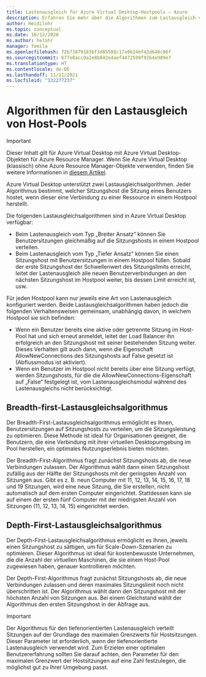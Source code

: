 ```yaml
---
title: Lastenausgleich für Azure Virtual Desktop-Hostpools – Azure
description: Erfahren Sie mehr über die Algorithmen zum Lastausgleich von Hostpools in einer Azure Virtual Desktop-Umgebung.
author: Heidilohr
ms.topic: conceptual
ms.date: 10/12/2020
ms.author: helohr
manager: femila
ms.openlocfilehash: f2b73879183bf3d85588c17a9b24bf42d649c06f
ms.sourcegitcommit: 677e8acc9a2e8b842e4aef4472599f9264e989e7
ms.translationtype: HT
ms.contentlocale: de-DE
ms.lasthandoff: 11/11/2021
ms.locfileid: "132277237"
---
```

# <a name="host-pool-load-balancing-algorithms"></a>Algorithmen für den Lastausgleich von Host-Pools

>[!IMPORTANT]
>Dieser Inhalt gilt für Azure Virtual Desktop mit Azure Virtual Desktop-Objekten für Azure Resource Manager. Wenn Sie Azure Virtual Desktop (klassisch) ohne Azure Resource Manager-Objekte verwenden, finden Sie weitere Informationen in [diesem Artikel](./virtual-desktop-fall-2019/host-pool-load-balancing-2019.md).

Azure Virtual Desktop unterstützt zwei Lastausgleichsalgorithmen. Jeder Algorithmus bestimmt, welcher Sitzungshost die Sitzung eines Benutzers hostet, wenn dieser eine Verbindung zu einer Ressource in einem Hostpool herstellt.

Die folgenden Lastausgleichsalgorithmen sind in Azure Virtual Desktop verfügbar:

- Beim Lastenausgleich vom Typ „Breiter Ansatz“ können Sie Benutzersitzungen gleichmäßig auf die Sitzungshosts in einem Hostpool verteilen.
- Beim Lastenausgleich vom Typ „Tiefer Ansatz“ können Sie einen Sitzungshost mit Benutzersitzungen in einem Hostpool füllen. Sobald der erste Sitzungshost der Schwellenwert des Sitzungslimits erreicht, leitet der Lastenausgleich alle neuen Benutzerverbindungen an den nächsten Sitzungshost im Hostpool weiter, bis dessen Limit erreicht ist, usw.

Für jeden Hostpool kann nur jeweils eine Art von Lastenausgleich konfiguriert werden. Beide Lastausgleichsalgorithmen haben jedoch die folgenden Verhaltensweisen gemeinsam, unabhängig davon, in welchem Hostpool sie sich befinden:

- Wenn ein Benutzer bereits eine aktive oder getrennte Sitzung im Host-Pool hat und sich erneut anmeldet, leitet der Load Balancer ihn erfolgreich an den Sitzungshost mit seiner bestehenden Sitzung weiter. Dieses Verhalten gilt auch dann, wenn die Eigenschaft AllowNewConnections des Sitzungshosts auf False gesetzt ist (Abflussmodus ist aktiviert).
- Wenn ein Benutzer im Hostpool nicht bereits über eine Sitzung verfügt, werden Sitzungshosts, für die die AllowNewConnections-Eigenschaft auf „False“ festgelegt ist, vom Lastenausgleichsmodul während des Lastenausgleichs nicht berücksichtigt.

## <a name="breadth-first-load-balancing-algorithm"></a>Breadth-first-Lastausgleichsalgorithmus

Der Breadth-First-Lastausgleichsalgorithmus ermöglicht es Ihnen, Benutzersitzungen auf Sitzungshosts zu verteilen, um die Sitzungsleistung zu optimieren. Diese Methode ist ideal für Organisationen geeignet, die Benutzern, die eine Verbindung mit ihrer virtuellen Desktopumgebung im Pool herstellen, ein optimales Nutzungserlebnis bieten möchten.

Der Breadth-First-Algorithmus fragt zunächst Sitzungshosts ab, die neue Verbindungen zulassen. Der Algorithmus wählt dann einen Sitzungshost zufällig aus der Hälfte der Sitzungshosts mit der geringsten Anzahl von Sitzungen aus. Gibt es z. B. neun Computer mit 11, 12, 13, 14, 15, 16, 17, 18 und 19 Sitzungen, wird eine neue Sitzung, die Sie erstellen, nicht automatisch auf dem ersten Computer eingerichtet. Stattdessen kann sie auf einem der ersten fünf Computer mit der niedrigsten Anzahl von Sitzungen (11, 12, 13, 14, 15) eingerichtet werden.

## <a name="depth-first-load-balancing-algorithm"></a>Depth-First-Lastausgleichsalgorithmus

Der Depth-First-Lastausgleichsalgorithmus ermöglicht es Ihnen, jeweils einen Sitzungshost zu sättigen, um für Scale-Down-Szenarien zu optimieren. Dieser Algorithmus ist ideal für kostenbewusste Unternehmen, die die Anzahl der virtuellen Maschinen, die sie einem Host-Pool zugewiesen haben, genauer kontrollieren möchten.

Der Depth-First-Algorithmus fragt zunächst Sitzungshosts ab, die neue Verbindungen zulassen und deren maximales Sitzungslimit noch nicht überschritten ist. Der Algorithmus wählt dann den Sitzungshost mit der höchsten Anzahl von Sitzungen aus. Bei einem Gleichstand wählt der Algorithmus den ersten Sitzungshost in der Abfrage aus.

>[!IMPORTANT]
>Der Algorithmus für den tiefenorientierten Lastenausgleich verteilt Sitzungen auf der Grundlage des maximalen Grenzwerts für Hostsitzungen. Dieser Parameter ist erforderlich, wenn der tiefenorientierte Lastenausgleich verwendet wird. Zum Erzielen einer optimalen Benutzererfahrung sollten Sie darauf achten, den Parameter für den maximalen Grenzwert der Hostsitzungen auf eine Zahl festzulegen, die möglichst gut zu Ihrer Umgebung passt.
